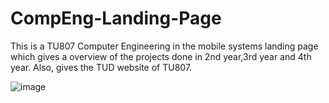 # CompEng-Landing-Page
This is a TU807 Computer Engineering in the mobile systems landing page which gives a overview of the projects done in 2nd year,3rd year and 4th year. Also, gives the TUD website of TU807.


![image](https://github.com/user-attachments/assets/02a4b23a-e934-4d28-8cca-3655425a4532)
